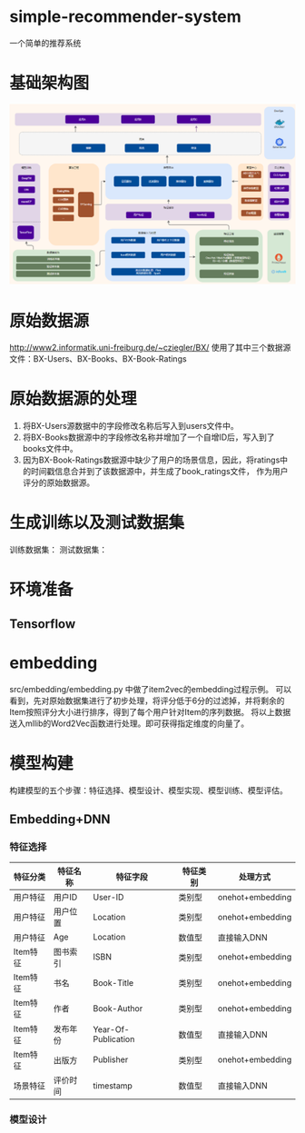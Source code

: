 # simple-recommender-system
一个简单的推荐系统

# 基础架构图
![Image text](resources/picture/Infrastructure_diagram.png)

# 原始数据源
http://www2.informatik.uni-freiburg.de/~cziegler/BX/
使用了其中三个数据源文件：BX-Users、BX-Books、BX-Book-Ratings


# 原始数据源的处理
1. 将BX-Users源数据中的字段修改名称后写入到users文件中。
2. 将BX-Books数据源中的字段修改名称并增加了一个自增ID后，写入到了books文件中。
3. 因为BX-Book-Ratings数据源中缺少了用户的场景信息，因此，将ratings中的时间戳信息合并到了该数据源中，并生成了book_ratings文件，
作为用户评分的原始数据源。

# 生成训练以及测试数据集
训练数据集：
测试数据集：

# 环境准备
## Tensorflow

# embedding
src/embedding/embedding.py 中做了item2vec的embedding过程示例。
可以看到，先对原始数据集进行了初步处理，将评分低于6分的过滤掉，并将剩余的Item按照评分大小进行排序，得到了每个用户针对Item的序列数据。
将以上数据送入mllib的Word2Vec函数进行处理。即可获得指定维度的向量了。

# 模型构建
构建模型的五个步骤：特征选择、模型设计、模型实现、模型训练、模型评估。
## Embedding+DNN
### 特征选择
|  特征分类   | 特征名称  | 特征字段  | 特征类别  | 处理方式  |
|  ----  | ----  | ----  | ----  | ----  |
| 用户特征  | 用户ID | User-ID | 类别型 | onehot+embedding |
| 用户特征  | 用户位置 | Location | 类别型 | onehot+embedding |
| 用户特征  | Age | Location | 数值型 | 直接输入DNN |
| Item特征  | 图书索引 | ISBN | 类别型 | onehot+embedding |
| Item特征  | 书名 | Book-Title | 类别型 | onehot+embedding |
| Item特征  | 作者 | Book-Author | 类别型 | onehot+embedding |
| Item特征  | 发布年份 | Year-Of-Publication | 数值型 | 直接输入DNN |
| Item特征  | 出版方 | Publisher | 类别型 | onehot+embedding |
| 场景特征  | 评价时间 | timestamp | 数值型 | 直接输入DNN |
### 模型设计